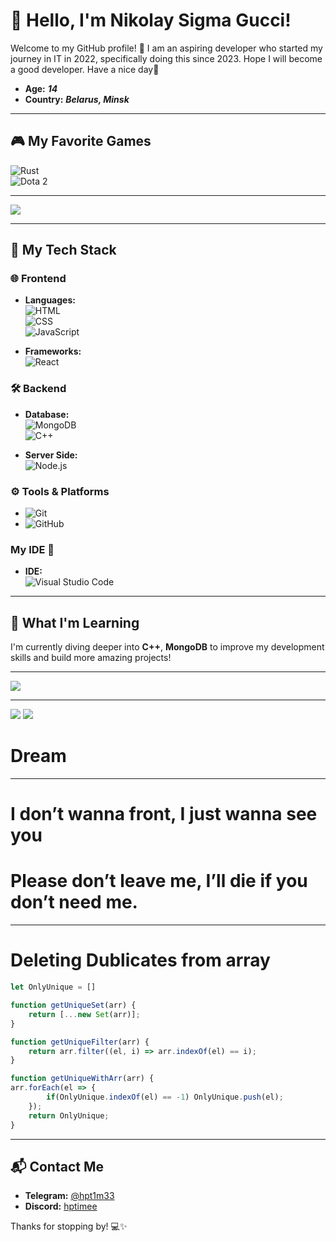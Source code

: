 # 👋 Hello, I'm Nikolay Sigma Gucci!

Welcome to my GitHub profile! 🚀 I am an aspiring developer who started my journey in IT in 2022, specifically doing this since 2023. Hope I will become a good developer. Have a nice day👀  
- **Age:** ***14***  
- **Country:** ***Belarus, Minsk***

---

## 🎮 My Favorite Games  
![Rust](https://img.shields.io/badge/Rust-1E1E1E?style=flat-square&logo=rust&logoColor=white)  
![Dota 2](https://img.shields.io/badge/Dota%202-512D6D?style=flat-square&logo=dota2&logoColor=white)  

---

![](https://media1.tenor.com/m/3tXhBBtoG-gAAAAd/yuno-gasai-anime.gif)

---

## 🌟 My Tech Stack

### 🌐 Frontend  
- **Languages:**  
  ![HTML](https://img.shields.io/badge/-HTML5-E34F26?style=flat-square&logo=html5&logoColor=white)  
  ![CSS](https://img.shields.io/badge/-CSS3-1572B6?style=flat-square&logo=css3&logoColor=white)  
  ![JavaScript](https://img.shields.io/badge/-JavaScript-F7DF1E?style=flat-square&logo=javascript&logoColor=black)  

- **Frameworks:**  
  ![React](https://img.shields.io/badge/-React-61DAFB?style=flat-square&logo=react&logoColor=white)

### 🛠️ Backend  
- **Database:**  
  ![MongoDB](https://img.shields.io/badge/-MongoDB-47A248?style=flat-square&logo=mongodb&logoColor=white)  
  ![C++](https://img.shields.io/badge/-C++-00599C?style=flat-square&logo=c%2B%2B&logoColor=white)

- **Server Side:**  
  ![Node.js](https://img.shields.io/badge/-Node.js-339933?style=flat-square&logo=node.js&logoColor=white)

### ⚙️ Tools & Platforms  
- ![Git](https://img.shields.io/badge/-Git-F05032?style=flat-square&logo=git&logoColor=white)  
- ![GitHub](https://img.shields.io/badge/-GitHub-181717?style=flat-square&logo=github&logoColor=white)

### My IDE 🙌  
- **IDE:**  
  ![Visual Studio Code](https://img.shields.io/badge/-Visual%20Studio%20Code-007ACC?style=flat-square&logo=visual-studio-code&logoColor=white)

---

## 🌱 What I'm Learning  
I'm currently diving deeper into **C++**, **MongoDB** to improve my development skills and build more amazing projects!

---

![](https://media1.tenor.com/m/DFH5mofVBcYAAAAd/shinoa-hiragi.gif)

---

![](https://media.tenor.com/HFcLYOyOGTUAAAAj/ram-re-zero.gif)
![](https://media.tenor.com/8kawcKa745AAAAAi/rem-re-zero.gif)

# **Dream**


---

# **I don’t wanna front, I just wanna see you**  
# **Please don’t leave me, I’ll die if you don’t need me.**

---

# Deleting Dublicates from array
```js
let OnlyUnique = []

function getUniqueSet(arr) {
    return [...new Set(arr)];
}

function getUniqueFilter(arr) {
    return arr.filter((el, i) => arr.indexOf(el) == i);
}

function getUniqueWithArr(arr) {
arr.forEach(el => {
        if(OnlyUnique.indexOf(el) == -1) OnlyUnique.push(el);
    });
    return OnlyUnique;
}
```


---

## 📬 Contact Me  
- **Telegram:** [@hpt1m33](https://t.me/hpt1m33)  
- **Discord:** [hptimee](https://discord.com/users/hptimee)

Thanks for stopping by! 💻✨
